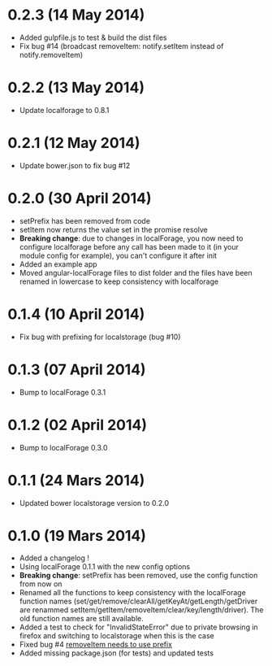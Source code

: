 # 0.2.3 (14 May 2014)
* Added gulpfile.js to test & build the dist files
* Fix bug #14 (broadcast removeItem: notify.setItem instead of notify.removeItem)

# 0.2.2 (13 May 2014)
* Update localforage to 0.8.1

# 0.2.1 (12 May 2014)
* Update bower.json to fix bug #12

# 0.2.0 (30 April 2014)
* setPrefix has been removed from code
* setItem now returns the value set in the promise resolve
* **Breaking change**: due to changes in localForage, you now need to configure localforage before any call has been made to it (in your module config for example), you can't configure it after init
* Added an example app
* Moved angular-localForage files to dist folder and the files have been renamed in lowercase to keep consistency with localforage

# 0.1.4 (10 April 2014)
* Fix bug with prefixing for localstorage (bug #10)

# 0.1.3 (07 April 2014)
* Bump to localForage 0.3.1

# 0.1.2 (02 April 2014)
* Bump to localForage 0.3.0

# 0.1.1 (24 Mars 2014)
* Updated bower localstorage version to 0.2.0

# 0.1.0 (19 Mars 2014)
* Added a changelog !
* Using localForage 0.1.1 with the new config options
* **Breaking change**: setPrefix has been removed, use the config function from now on
* Renamed all the functions to keep consistency with the localForage function names (set/get/remove/clearAll/getKeyAt/getLength/getDriver are renammed setItem/getItem/removeItem/clear/key/length/driver). The old function names are still available.
* Added a test to check for "InvalidStateError" due to private browsing in firefox and switching to localstorage when this is the case
* Fixed bug #4 [removeItem needs to use prefix](https://github.com/ocombe/angular-localForage/issues/4)
* Added missing package.json (for tests) and updated tests